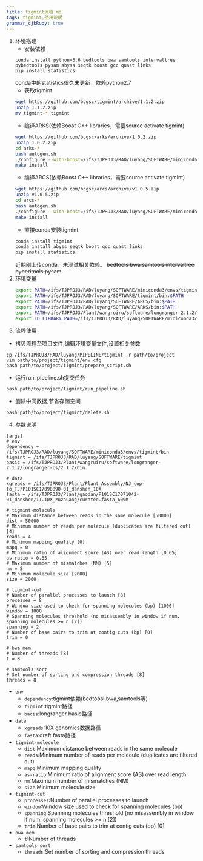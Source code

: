 ```yaml
---
title: tigmint流程.md
tags: tigmint,使用说明
grammar_cjkRuby: true
---
```


1. 环境搭建
	- 安装依赖
	```
	conda install python=3.6 bedtools bwa samtools intervaltree pybedtools pysam abyss seqtk boost gcc quast links
	pip install statistics
	```
	conda中的statistics很久未更新，依赖python2.7
	- 获取tigmint
	``` sh
	wget https://github.com/bcgsc/tigmint/archive/1.1.2.zip
	unzip 1.1.2.zip
	mv tigmint-* tigmint
	```
	- 编译ARKS(依赖Boost C++ libraries，需要source activate tigmint)
	``` sh
	wget https://github.com/bcgsc/arks/archive/1.0.2.zip
	unzip 1.0.2.zip
	cd arks-*
	bash autogen.sh
	./configure --with-boost=/ifs/TJPROJ3/RAD/luyang/SOFTWARE/miniconda3/envs/tigmint/lib --prefix=/ifs/TJPROJ3/RAD/luyang/SOFTWARE/ARKS
	make install
	```
	- 编译ARCS(依赖Boost C++ libraries，需要source activate tigmint)
	``` sh
	wget https://github.com/bcgsc/arcs/archive/v1.0.5.zip
	unzip v1.0.5.zip
	cd arcs-*
	bash autogen.sh
	./configure --with-boost=/ifs/TJPROJ3/RAD/luyang/SOFTWARE/miniconda3/envs/tigmint/lib --prefix=/ifs/TJPROJ3/RAD/luyang/SOFTWARE/ARCS
	make install
	```
	- 直接conda安装tigmint
	``` sh
	conda install tigmint
	conda install abyss seqtk boost gcc quast links
	pip install statistics
	```
	近期刚上传conda，未测试相关依赖。
	~~bedtools bwa samtools intervaltree pybedtools pysam~~
2. 环境变量
	``` sh
	export PATH=/ifs/TJPROJ3/RAD/luyang/SOFTWARE/miniconda3/envs/tigmint/bin:$PATH
	export PATH=/ifs/TJPROJ3/RAD/luyang/SOFTWARE/tigmint/bin:$PATH
	export PATH=/ifs/TJPROJ3/RAD/luyang/SOFTWARE/ARCS/bin:$PATH
	export PATH=/ifs/TJPROJ3/RAD/luyang/SOFTWARE/ARKS/bin:$PATH
	export PATH=/ifs/TJPROJ3/Plant/wangruiru/software/longranger-2.1.2/longranger-cs/2.1.2/bin:$PATH
	export LD_LIBRARY_PATH=/ifs/TJPROJ3/RAD/luyang/SOFTWARE/miniconda3/envs/tigmint/lib:$LD_LIBRARY_PATH
	```
3. 流程使用
- 拷贝流程至项目文件,编辑环境变量文件,设置相关参数
```
cp /ifs/TJPROJ3/RAD/luyang/PIPELINE/tigmint -r path/to/project
vim path/to/project/tigmint/env.cfg
bash path/to/project/tigmint/prepare_script.sh
```
- 运行run_pipeline.sh提交任务
```
bash path/to/project/tigmint/run_pipeline.sh
```
- 删除中间数据,节省存储空间
```
bash path/to/project/tigmint/delete.sh
```
4. 参数说明
```
[args]
# env
dependency = /ifs/TJPROJ3/RAD/luyang/SOFTWARE/miniconda3/envs/tigmint/bin
tigmint = /ifs/TJPROJ3/RAD/luyang/SOFTWARE/tigmint
basic = /ifs/TJPROJ3/Plant/wangruiru/software/longranger-2.1.2/longranger-cs/2.1.2/bin

# data
xgreads = /ifs/TJPROJ3/Plant/Plant_Assembly/NJ_cop-to_TJ/P101SC17090890-01_danshen_10X
fasta = /ifs/TJPROJ3/Plant/gaodan/P101SC17071042-01_danshen/11.10X_zuzhuang/curated.fasta_609M

# tigmint-molecule
# Maximum distance between reads in the same molecule [50000]
dist = 50000
# Minimum number of reads per molecule (duplicates are filtered out) [4]
reads = 4
# Minimum mapping quality [0]
mapq = 0
# Minimum ratio of alignment score (AS) over read length [0.65]
as-ratio = 0.65
# Maximum number of mismatches (NM) [5]
nm = 5
# Minimum molecule size [2000]
size = 2000

# tigmint-cut
# Number of parallel processes to launch [8]
processes = 8
# Window size used to check for spanning molecules (bp) [1000]
window = 1000
# Spanning molecules threshold (no misassembly in window if num. spanning molecules >= n [2])
spanning = 2
# Number of base pairs to trim at contig cuts (bp) [0]
trim = 0

# bwa mem
# Number of threads [8]
t = 8

# samtools sort
# Set number of sorting and compression threads [8]
threads = 8
```
- `env`
	- `dependency`:tigmint依赖(bedtoosl,bwa,samtools等)
	- `tigmint`:tigmint路径
	- `bacis`:longranger basic路径
- `data`
	- `xgreads`:10X genomics数据路径
	- `fasta`:draft.fasta路径
- `tigmint-molecule`
	- `dist`:Maximum distance between reads in the same molecule
	- `reads`:Minimum number of reads per molecule (duplicates are filtered out)
	- `mapq`:Minimum mapping quality
	- `as-ratio`:Minimum ratio of alignment score (AS) over read length
	- `nm`:Maximum number of mismatches (NM)
	- `size`:Minimum molecule size
- `tigmint-cut`
	- `processes`:Number of parallel processes to launch
	- `window`:Window size used to check for spanning molecules (bp)
	- `spanning`:Spanning molecules threshold (no misassembly in window if num. spanning molecules >= n [2])
	- `trim`:Number of base pairs to trim at contig cuts (bp) [0]
- `bwa mem`
	- `t`:Number of threads
- `samtools sort`
	- `threads`:Set number of sorting and compression threads